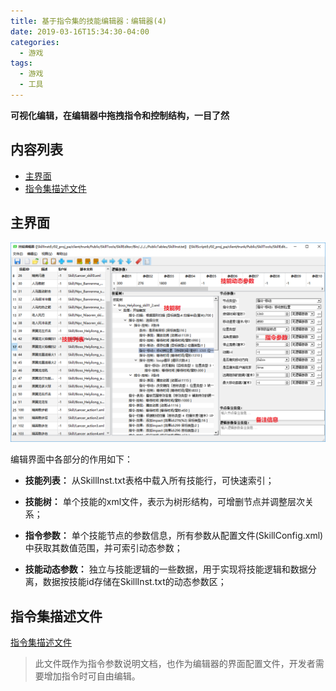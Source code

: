 ```yaml
---
title: 基于指令集的技能编辑器：编辑器(4)
date: 2019-03-16T15:34:30-04:00
categories: 
  - 游戏
tags:
  - 游戏
  - 工具	
---
```


**可视化编辑，在编辑器中拖拽指令和控制结构，一目了然**

## 内容列表

- [主界面](#主界面)
- [指令集描述文件](#指令集描述文件)

## 主界面
![主界面](https://github.com/river-li-tech/river-li-tech/blob/master/assets/images/visualskilleditor/editor-main.png)

编辑界面中各部分的作用如下：
+ **技能列表：**
从SkillInst.txt表格中载入所有技能行，可快速索引；

+ **技能树：**
单个技能的xml文件，表示为树形结构，可增删节点并调整层次关系；

+ **指令参数：**
单个技能节点的参数信息，所有参数从配置文件(SkillConfig.xml)中获取其数值范围，并可索引动态参数；

+ **技能动态参数：**
独立与技能逻辑的一些数据，用于实现将技能逻辑和数据分离，数据按技能id存储在SkillInst.txt的动态参数区；


## 指令集描述文件
[指令集描述文件](https://github.com/river-li-tech/VisualSkillEditor/blob/master/Bin/Config/SkillSpec.xml)
>此文件既作为指令参数说明文档，也作为编辑器的界面配置文件，开发者需要增加指令时可自由编辑。
